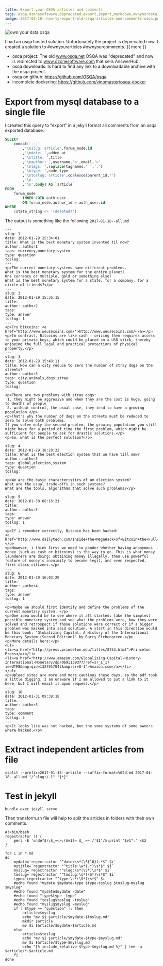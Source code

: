 ```yaml
---
title: Export your OSQA articles and comments
tags: osqa,dzonesoftware,deprecated,export,import,markdown,ownyourdata,ownyourblog,ownyourcomments
image: 2017-01-18--how-to-export-old-osqa-articles-and-comments-osqa.png
---
```

![own your data osqa](/2017-01-18--how-to-export-old-osqa-articles-and-comments-osqa.png)

I had an osqa hosted solution. Unfortunately the project is deprecated now.
I created a solution to #ownyourarticles #ownyourcomments.
{{ more }}

 - osqa project: The old www.osqa.net OSQA was "deprecated" and now is redirected to www.dzonesoftware.com that sells AnswerHub.
 - osqa downloads: Is hard to find any link to a downloadable archive with the osqa project. 
 - osqa on github: https://github.com/OSQA/osqa
 - incomplete dockering:  https://github.com/vinomaster/osqa-docker

# Export from mysql database to a single file

I created this query to "export" in a jekyll format all comments from an osqa exported database.

```sql
SELECT
	concat('---'
		,'\nslug: article',forum_node.id
		,'\ndate: ',added_at
		,'\ntitle: ',title
		,'\nauthor: ',username,'<',email,'>'
		,'\ntags: ',replace(tagnames,' ',',')
		,'\ntype: ',node_type
		,'\ntoslug: article',coalesce(parent_id,'')
		,'\n---'
		,'\n',body) AS `article`
FROM
	forum_node
		INNER JOIN auth_user
		ON forum_node.author_id = auth_user.id
WHERE
	(state_string <> '(deleted)')
```

The output is something like the following `2017-01-18--all.md`

```
---
slug: 1
date: 2012-01-29 15:34:01
title: What is the best monetary system invented til now?
author: author1
tags: currency,monetary,system
type: question
toslug: 
---
<p>The current monetary systems have different problems.
What is the best monetary system for the entire planet?
One currency or multiple, gold or something else?
What is the best monetary system for a state, for a company, for a circle of friends?</p>
---
slug: 2
date: 2012-01-29 15:36:15
title: 
author: author2
tags: 
type: answer
toslug: 1
---
<p>Try bitcoins: <a href="http://www.weusecoins.com/">http://www.weusecoins.com/</a></p>
<p>In contrast, Bitcoins are like cash - seizing them requires access to your private keys, which could be placed on a USB stick, thereby enjoying the full legal and practical protections of physical property.</p>
---
slug: 3
date: 2012-01-29 15:48:11
title: How can a city reduce to zero the number of stray dogs on the streets?
author: author3
tags: city,animals,dogs,stray
type: question
toslug: 
---
<p>There are two problems with stray dogs:
 1. they might be aggresive and when they are the cost is huge, going to deaths of people
 2. without control, the usual case, they tend to have a growing population.</p>
<p>That's why the number of dogs on the streets must be reduced to zero to solve both problems.
If you solve only the second problem, the growing population you still might have for a period of time the first problem, which might be sufficient for people to ask for drastic solutions.</p>
<p>So, what is the perfect solution?</p>
---
slug: 4
date: 2012-01-29 18:20:22
title: What is the best election system that we have till now?
author: author3
tags: global,election,system
type: question
toslug: 
---
<p>We are the basic characteristics of an election system?
What are the usual trade-offs in such systems?
What are the tools, algorithms that solve such problems?</p>
---
slug: 5
date: 2012-01-30 08:16:21
title: 
author: author3
tags: 
type: answer
toslug: 1
---
<p>If i remember correctly, Bitcoin has been hacked:
<a href="http://www.dailytech.com/Inside+the+MegaHack+of+Bitcoin+the+Full+Story/article21942.htm">http://www.dailytech.com/Inside+the+MegaHack+of+Bitcoin+the+Full+Story/article21942.htm</a></p>
<p>However, i think first we need to ponder whether having anonymous money (such as cash or bitcoins) is the way to go. This is what money launderers are doing: obtaining money illegally, then use powerful feature of money's anonimity to become legit, and even respected, first class citizens.</p>
---
slug: 6
date: 2012-01-30 16:03:20
title: 
author: author4
tags: 
type: answer
toslug: 1
---
<p>Maybe we should first identify and define the problems of the current monetary system. </p>
<p>One idea would be to see where it all started: take the simplest possible monetary system and see what the problems were, how they were solved and retrospect if those solutions were correct or if a bigger problem was masked into said solution. A start in this direction would be this book: "Globalizing Capital: A History of the International Monetary System (Second Edition)" by Barry Eichengreen.</p>
<p>More details here:</p>
<ul>
<li><a href="http://press.princeton.edu/titles/8753.html">Princeton Press</a></li>
<li><a href="http://www.amazon.com/Globalizing-Capital-History-International-Monetary/dp/0691139377/ref=sr_1_1?ie=UTF8&amp;qid=1327957045&amp;sr=8-1">Amazon.com</a></li>
</ul>
<p>Upload sites are more and more cautious these days, so the pdf took a little digging. I am unaware if I am allowed to put a link to it here, but I will email it upon request.</p>
---
slug: 10
date: 2012-01-31 09:39:18
title: 
author: author3
tags: 
type: comment
toslug: 5
---
<p>It looks like was not hacked, but the some systems of some owners where hacked.</p>
```

# Extract independent articles from file

```
csplit --prefix=2017-01-18--article --suffix-format=%02d.md 2017-01-18--all.md "/^slug:/-1" "{*}"
```

# Test in jekyll

```
bundle exec jekyll serve
```


Then transform.sh file will help to split the articles in folders with their own comments.

	#!/bin/bash
	regextractor () {
		perl -E 'undef$/;$_=<>;($v1)= $_ =~ /'$1'/m;print "$v1";' <$2
	}

	for i in *.md
	do
		mydate=`regextractor "^date:\s*(\S{10}).*$" $i`
		mytitle=`regextractor "^title:\w*(.*)\s*$" $i`
		myslug=`regextractor "^slug:\s*(\S*)\s*$" $i`
		toslug=`regextractor "^toslug:\s*(\S*)\s*$" $i`
		type=`regextractor "^type:\s*(\S*)\s*$" $i`
		#echo found "mydate $mydate-type $type-toslug $toslug-myslug $myslug"
		#echo found "mydate$mydate -date"
		#echo found "type$type -type"
		#echo found "toslug$toslug -toslug"
		#echo found "myslug$myslug -myslug"
		if [ $type == "question" ]; then
			article=$myslug
			echo "mv $i $article/$mydate-$toslug.md"
			mkdir $article
			mv $i $article/$mydate-$article.md
		else
			article=$toslug
			echo "mv $i $article/$mydate-$type-$myslug.md"
			mv $i $article/$type-$myslug.md
			echo "{% include_relative $type-$myslug.md %}" | tee -a $article/*-$article.md
		fi
	done
